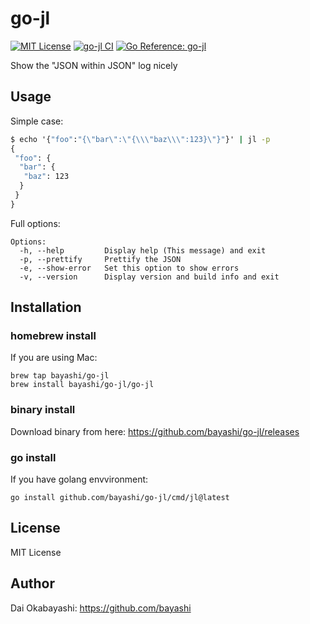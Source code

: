 # go-jl

<a href="https://github.com/bayashi/go-jl/blob/main/LICENSE" title="go-jl License"><img src="https://img.shields.io/badge/LICENSE-MIT-GREEN.png" alt="MIT License"></a>
<a href="https://github.com/bayashi/go-jl/actions" title="go-jl CI"><img src="https://github.com/bayashi/go-jl/workflows/main/badge.svg" alt="go-jl CI"></a>
<a href="https://pkg.go.dev/github.com/bayashi/go-jl" title="Go go-jl package reference" target="_blank"><img src="https://pkg.go.dev/badge/github.com/bayashi/go-jl.svg" alt="Go Reference: go-jl"></a>

Show the "JSON within JSON" log nicely

## Usage

Simple case:

```cmd
$ echo '{"foo":"{\"bar\":\"{\\\"baz\\\":123}\"}"}' | jl -p
{
 "foo": {
  "bar": {
   "baz": 123
  }
 }
}
```

Full options:

```
Options:
  -h, --help         Display help (This message) and exit
  -p, --prettify     Prettify the JSON
  -e, --show-error   Set this option to show errors
  -v, --version      Display version and build info and exit
```

## Installation

### homebrew install

If you are using Mac:

    brew tap bayashi/go-jl
    brew install bayashi/go-jl/go-jl

### binary install

Download binary from here: https://github.com/bayashi/go-jl/releases

### go install

If you have golang envvironment:

    go install github.com/bayashi/go-jl/cmd/jl@latest

## License

MIT License

## Author

Dai Okabayashi: https://github.com/bayashi
